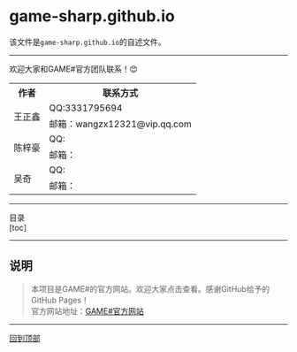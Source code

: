# game-sharp.github.io

该文件是`game-sharp.github.io`的自述文件。

***

欢迎大家和GAME#官方团队联系！:blush:  
<table>
	<tr>
	    <th>作者</th>
	    <th>联系方式</th>
	</tr >
	<tr >
	    <td rowspan="2">王正鑫</td>
	    <td>QQ:3331795694</td>
	</tr>
	<tr>
	    <td>邮箱：wangzx12321@vip.qq.com</td>
	</tr>
	<tr >
	    <td rowspan="2">陈梓豪</td>
	    <td>QQ:</td>
	</tr>
	<tr>
	    <td>邮箱：</td>
	</tr>
	<tr >
	    <td rowspan="2">吴奇</td>
	    <td>QQ:</td>
	</tr>
	<tr>
	    <td>邮箱：</td>
	</tr>
</table>

***

目录  
[toc]

***

## 说明
> 本项目是GAME#的官方网站。欢迎大家点击查看。感谢GitHub给予的GitHub Pages！  
官方网站地址：[GAME#官方网站](https://game-sharp.github.io/)
***  
[回到顶部](#readme)
